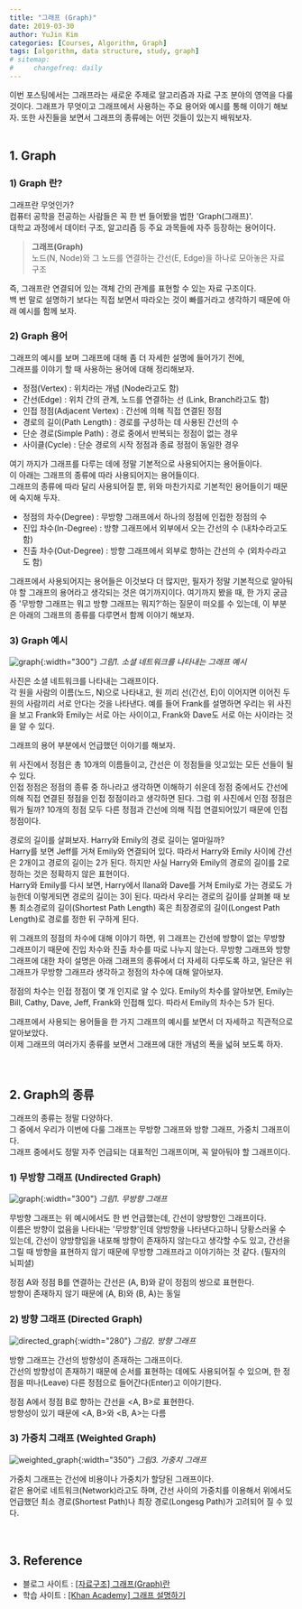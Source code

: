 ```yaml
---
title: "그래프 (Graph)"
date: 2019-03-30
author: YuJin Kim
categories: [Courses, Algorithm, Graph]
tags: [algorithm, data structure, study, graph]
# sitemap:
#     changefreq: daily
---
```


이번 포스팅에서는 그래프라는 새로운 주제로 알고리즘과 자료 구조 분야의 영역을 다룰 것이다. 그래프가 무엇이고 그래프에서 사용하는 주요 용어와 예시를 통해 이야기 해보자. 또한 사진들을 보면서 그래프의 종류에는 어떤 것들이 있는지 배워보자.
<br/>
<br/>

## 1. Graph

### 1) Graph 란?

그래프란 무엇인가?  
컴퓨터 공학을 전공하는 사람들은 꼭 한 번 들어봤을 법한 'Graph(그래프)'.  
대학교 과정에서 데이터 구조, 알고리즘 등 주요 과목들에 자주 등장하는 용어이다.

> **그래프(Graph)**  
> 노드(N, Node)와 그 노드를 연결하는 간선(E, Edge)을 하나로 모아놓은 자료 구조

즉, 그래프란 연결되어 있는 객체 간의 관계를 표현할 수 있는 자료 구조이다.  
백 번 말로 설명하기 보다는 직접 보면서 따라오는 것이 빠를거라고 생각하기 때문에 아래 예시를 함께 보자.

### 2) Graph 용어

그래프의 예시를 보며 그래프에 대해 좀 더 자세한 설명에 들어가기 전에,  
그래프를 이야기 할 때 사용하는 용어에 대해 정리해보자.

- 정점(Vertex) : 위치라는 개념 (Node라고도 함)
- 간선(Edge) : 위치 간의 관계, 노드를 연결하는 선 (Link, Branch라고도 함)
- 인접 정점(Adjacent Vertex) : 간선에 의해 직접 연결된 정점
- 경로의 길이(Path Length) : 경로를 구성하는 데 사용된 간선의 수
- 단순 경로(Simple Path) : 경로 중에서 반복되는 정점이 없는 경우
- 사이클(Cycle) : 단순 경로의 시작 정점과 종료 정점이 동일한 경우

여기 까지가 그래프를 다루는 데에 정말 기본적으로 사용되어지는 용어들이다.  
이 아래는 그래프의 종류에 따라 사용되어지는 용어들이다.  
그래프의 종류에 따라 달리 사용되어질 뿐, 위와 마찬가지로 기본적인 용어들이기 때문에 숙지해 두자.

- 정점의 차수(Degree) : 무방향 그래프에서 하나의 정점에 인접한 정점의 수
- 진입 차수(In-Degree) : 방향 그래프에서 외부에서 오는 간선의 수 (내차수라고도 함)
- 진출 차수(Out-Degree) : 방향 그래프에서 외부로 향하는 간선의 수 (외차수라고도 함)

그래프에서 사용되어지는 용어들은 이것보다 더 많지만, 필자가 정말 기본적으로 알아둬야 할 그래프의 용어라고 생각되는 것은 여기까지이다.
여기까지 봤을 때, 한 가지 궁금증 '무방향 그래프는 뭐고 방향 그래프는 뭐지?'하는 질문이 떠오를 수 있는데, 이 부분은 아래의 그래프의 종류를 다루면서 함께 이야기 해보자.

### 3) Graph 예시

![graph](/assets/img/post/courses/algorithm/graph.png){:width="300"}
_그림1. 소셜 네트워크를 나타내는 그래프 예시_

사진은 소셜 네트워크를 나타내는 그래프이다.  
각 원을 사람의 이름(노드, N)으로 나타내고, 원 끼리 선(간선, E)이 이어지면 이어진 두 원의 사람끼리 서로 안다는 것을 나타낸다.
예를 들어 Frank를 설명하면 우리는 위 사진을 보고 Frank와 Emily는 서로 아는 사이이고, Frank와 Dave도 서로 아는 사이라는 것을 알 수 있다.

그래프의 용어 부분에서 언급했던 이야기를 해보자.

위 사진에서 정점은 총 10개의 이름들이고, 간선은 이 정점들을 잇고있는 모든 선들이 될 수 있다.  
인접 정점은 정점의 종류 중 하나라고 생각하면 이해하기 쉬운데 정점 중에서도 간선에 의해 직접 연결된 정점을 인접 정점이라고 생각하면 된다.
그럼 위 사진에서 인점 정점은 뭐가 될까? 10개의 정점 모두 다른 정점과 간선에 의해 직접 연결되어있기 때문에 인접 정점이다.

경로의 길이를 살펴보자. Harry와 Emily의 경로 길이는 얼마일까?  
Harry를 보면 Jeff를 거쳐 Emily와 연결되어 있다. 따라서 Harry와 Emily 사이에 간선은 2개이고 경로의 길이는 2가 된다.
하지만 사실 Harry와 Emily의 경로의 길이를 2로 정하는 것은 정확하지 않은 표현이다.  
Harry와 Emily를 다시 보면, Harry에서 Ilana와 Dave를 거쳐 Emily로 가는 경로도 가능한데 이렇게되면 경로의 길이는 3이 된다.
따라서 우리는 경로의 길이를 살펴볼 때 보통 최소경로의 길이(Shortest Path Length) 혹은 최장경로의 길이(Longest Path Length)로 경로를 정한 뒤 구하게 된다.

위 그래프의 정점의 차수에 대해 이야기 하면, 위 그래프는 간선에 방향이 없는 무방향 그래프이기 때문에 진입 차수와 진출 차수를 따로 나누지 않는다. 무방향 그래프와 방향그래프에 대한 차이 설명은 아래 그래프의 종류에서 더 자세히 다루도록 하고, 일단은 위 그래프가 무방향 그래프라 생각하고 정점의 차수에 대해 알아보자.

정점의 차수는 인접 정점이 몇 개 인지로 알 수 있다. Emily의 차수를 알아보면, Emily는 Bill, Cathy, Dave, Jeff, Frank와 인접해 있다. 따라서 Emily의 차수는 5가 된다.

그래프에서 사용되는 용어들을 한 가지 그래프의 예시를 보면서 더 자세하고 직관적으로 알아보았다.  
이제 그래프의 여러가지 종류를 보면서 그래프에 대한 개념의 폭을 넓혀 보도록 하자.
<br/><br/><br/>

## 2. Graph의 종류

그래프의 종류는 정말 다양하다.  
그 중에서 우리가 이번에 다룰 그래프는 무방향 그래프와 방향 그래프, 가중치 그래프이다.  
그래프 중에서도 정말 자주 언급되는 대표적인 그래프이며, 꼭 알아둬야 할 그래프이다.

### 1) 무방향 그래프 (Undirected Graph)

![graph](/assets/img/post/courses/algorithm/graph.png){:width="300"}
_그림1. 무방향 그래프_

무방향 그래프는 위 예시에서도 한 번 언급했는데, 간선이 양방향인 그래프이다.  
이름은 방향이 없음을 나타내는 '무방향'인데 양방향을 나타낸다고하니 당황스러울 수 있는데, 간선이 양방향임을 내포해 방향이 존재하지 않는다고 생각할 수도 있고, 간선을 그릴 때 방향을 표현하지 않기 때문에 무방향 그래프라고 이야기하는 것 같다. (필자의 뇌피셜)

정점 A와 정점 B를 연결하는 간선은 (A, B)와 같이 정점의 쌍으로 표현한다.  
방향이 존재하지 않기 때문에 (A, B)와 (B, A)는 동일

### 2) 방향 그래프 (Directed Graph)

![directed_graph](/assets/img/post/courses/algorithm/directed_graph.png){:width="280"}
_그림2. 방향 그래프_

방향 그래프는 간선의 방향성이 존재하는 그래프이다.  
간선의 방향성이 존재하기 때문에 순서를 표현하는 데에도 사용되어질 수 있으며, 한 정점을 떠나(Leave) 다른 정점으로 들어간다(Enter)고 이야기한다.

정점 A에서 정점 B로 향하는 간선을 <A, B>로 표현한다.  
방향성이 있기 때문에 <A, B>와 <B, A>는 다름

### 3) 가중치 그래프 (Weighted Graph)

![weighted_graph](/assets/img/post/courses/algorithm/weighted_graph.png){:width="350"}
_그림3. 가중치 그래프_

가중치 그래프는 간선에 비용이나 가중치가 할당된 그래프이다.  
같은 용어로 네트워크(Network)라고도 하며, 간선 사이의 가중치를 이용해서 위에서도 언급했던 최소 경로(Shortest Path)나 최장 경로(Longesg Path)가 고려되어 질 수 있다.
<br/><br/><br/>

## 3. Reference

- 블로그 사이트 : [[자료구조] 그래프(Graph)란](https://gmlwjd9405.github.io/2018/08/13/data-structure-graph.html)
- 학습 사이트 : [[Khan Academy] 그래프 설명하기](https://ko.khanacademy.org/computing/computer-science/algorithms/graph-representation/a/describing-graphs)
